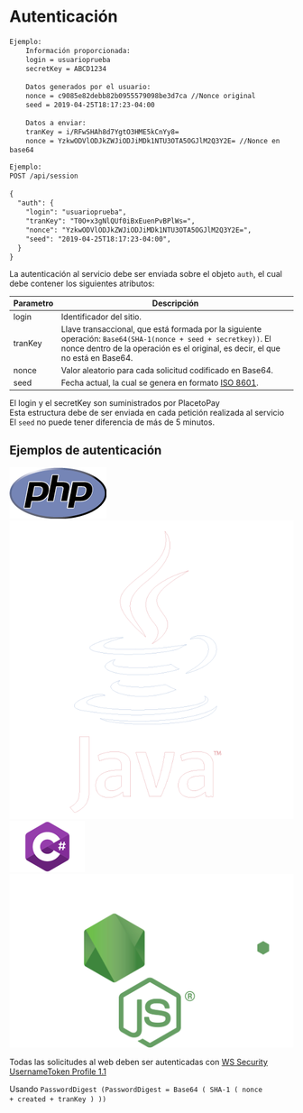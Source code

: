 # Autenticación

```shell
Ejemplo:
    Información proporcionada:
    login = usuarioprueba
    secretKey = ABCD1234

    Datos generados por el usuario:
    nonce = c9085e82debb82b0955579098be3d7ca //Nonce original
    seed = 2019-04-25T18:17:23-04:00

    Datos a enviar:
    tranKey = i/RFwSHAh8d7YgtO3HME5kCnYy8=
    nonce = YzkwODVlODJkZWJiODJiMDk1NTU3OTA5OGJlM2Q3Y2E= //Nonce en base64
```

```shell
Ejemplo:
POST /api/session

{
  "auth": {
    "login": "usuarioprueba",
    "tranKey": "T0O+x3gNlQUf0iBxEuenPvBPlWs=",
    "nonce": "YzkwODVlODJkZWJiODJiMDk1NTU3OTA5OGJlM2Q3Y2E=",
    "seed": "2019-04-25T18:17:23-04:00",
  }
}
```

La autenticación al servicio debe ser enviada sobre el objeto <code>auth</code>, el cual debe contener los siguientes atributos:

Parametro | Descripción
--------- | -----------
login | Identificador del sitio.
tranKey | Llave transaccional, que está formada por la siguiente operación: <code>Base64(SHA-1(nonce + seed + secretkey))</code>. El nonce dentro de la operación es el original, es decir, el que no está en Base64.
nonce | Valor aleatorio para cada solicitud codificado en Base64.
seed | Fecha actual, la cual se genera en formato [ISO 8601](https://www.iso.org/iso-8601-date-and-time-format.html).


<aside class="notice">
El login y el secretKey son suministrados por PlacetoPay
</aside>

<aside class="notice">
Esta estructura debe de ser enviada en cada petición realizada al servicio
</aside>

<aside class="warning">
El <code>seed</code> no puede tener diferencia de más de 5 minutos.
</aside>

## Ejemplos de autenticación

<a href="https://github.com/dnetix/redirection" target="_blank" style="text-decoration: none;">
 <img src="images/php.png" class="logo-lenguaje" alt="PHP">
</a>
<a href="https://gist.github.com/dnetix/f37de7864b4efb8249d30e476e379f0a" target="_blank" style="text-decoration: none;">
<img src="images/java.png" class="logo-lenguaje" alt="JAVA">
</a>
<a href="https://gist.github.com/dnetix/c18cc44861c5702d2b8ff2327b031c3e" target="_blank" style="text-decoration: none;">
<img src="images/c.png" class="logo-lenguaje" alt="C#">
</a>
<a href="https://gist.github.com/dnetix/fea3868afe915229c7d140967e4d8519" target="_blank" style="text-decoration: none;">
<img src="images/node.png" class="logo-lenguaje" alt="NodeJS">
</a>

Todas las solicitudes al web deben ser autenticadas con [WS Security UsernameToken Profile 1.1](https://www.oasis-open.org/committees/download.php/13392/wss-v1.1-spec-pr-UsernameTokenProfile-01.htm)

Usando <code>PasswordDigest (PasswordDigest = Base64 ( SHA-1 ( nonce + created + tranKey ) ))</code>
